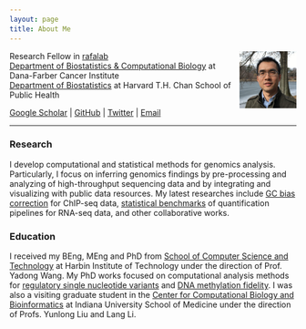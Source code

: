 ```yaml
---
layout: page
title: About Me 
---
```


Research Fellow in [rafalab](http://rafalab.github.io)
<img style="float: right;width:100px;height:100px;" 
src="assets/themes/twitter/bootstrap/img/jamaicapond.jpg"> <br>
[Department of Biostatistics & Computational Biology](http://bcb.dfci.harvard.edu)
at Dana-Farber Cancer Institute <br>
[Department of Biostatistics](https://www.hsph.harvard.edu/biostatistics)
at Harvard T.H. Chan School of Public Health

[Google Scholar](https://scholar.google.com/citations?user=T7QIObwAAAAJ) |
[GitHub](https://github.com/tengmx) |
[Twitter](https://twitter.com/mingxiangteng) |
[Email](mailto:mxteng@jimmy.harvard.edu) 

---

### Research

I develop computational and statistical methods for genomics analysis.
Particularly, I focus on inferring genomics findings by pre-processing 
and analyzing of high-throughput sequencing data and by integrating and 
visualizing with public data resources. My latest researches include 
[GC bias correction](https://doi.org/10.1101/gr.220673.117) for ChIP-seq data,
[statistical benchmarks](https://doi.org/10.1186/s13059-016-0940-1)
of quantification pipelines for RNA-seq data, and other collaborative works.


### Education

I received my BEng, MEng and PhD from 
[School of Computer Science and Technology](http://encs.hit.edu.cn/)
at Harbin Institute of Technology
under the direction of Prof. Yadong Wang. My PhD works focused on
computational analysis methods for 
[regulatory single nucleotide variants](https://doi.org/10.1093/bioinformatics/bts275) and 
[DNA methylation fidelity](https://doi.org/10.1371/journal.pone.0032928).
I was also a visiting graduate student in the
[Center for Computational Biology and Bioinformatics](http://www.compbio.iupui.edu)
at Indiana University School of Medicine under the direction of
Profs. Yunlong Liu and Lang Li.
